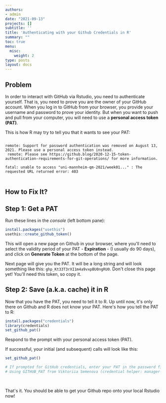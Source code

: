 ```yaml
---
authors:
- admin
date: "2021-09-13"
projects: []
subtitle: ''
title: 'Authenticating with your Github Credentials in R'
summary: ""  
toc: true
menu:
  misc:
    weight: 2
type: posts
layout: docs
---
```


## Problem

In order to interact with GitHub via Rstudio, you need to authenticate yourself. That is, you need to prove you are the owner of your GitHub account. When you log in to GitHub from your browser, you provide your username and password to prove your identity. But when you want to push and pull from your computer, you will need to use a **personal access token (PAT)**.

This is how R may try to tell you that it wants to see your PAT:

<code class="language-bash hljs">
remote: Support for password authentication was removed on August 13, 2021. Please use a personal access token instead. <br> remote: Please see https://github.blog/2020-12-15-token-authentication-requirements-for-git-operations/ for more information. <br>
fatal: unable to access "uni-mannheim-qm-2021/week01..." : The requested URL returned error: 403
</code>

<br>

## How to Fix It? 

## Step 1: Get a PAT

Run these lines in the *console* (left bottom pane):

```r
install.packages("usethis")
usethis::create_github_token()
```


This will open a new page on Github in your browser, where you'll need to select the validity period of your PAT - **Expiration** - (I usually do 90 days), and click on **Generate Token** at the bottom of the page.

Next page will give you the PAT. It will be a long string and will look something like this: `ghp_Kt33T3rXI1m4a9vxpBU0ngRU0`. Don't close this page yet! You'll need this token, so copy it. 

## Step 2: Save (a.k.a. cache) it in R


Now that you have the PAT, you need to tell it to R. Up until now, it's only there on Github and R does not know your PAT. Here's how you tell the PAT to R:

```r
install.packages("credentials")
library(credentials)
set_github_pat()
```


Respond to the prompt with your personal access token (PAT). 

If successful, your initial (and subsequent) calls will look like this:

```r
set_github_pat()

# If prompted for GitHub credentials, enter your PAT in the password field
# Using GITHUB_PAT from Viktoriia Semenova (credential helper: manager-core)
```


<br>

That's it. You should be able to get your Github repo onto your local Rstudio now!






